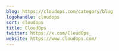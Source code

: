 ```yaml
---
blog: https://cloudops.com/category/blog
logohandle: cloudops
sort: cloudops
title: CloudOps
twitter: https://x.com/CloudOps_
website: https://www.cloudops.com/
---
```

